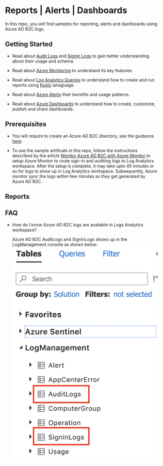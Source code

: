 # Reports | Alerts | Dashboards

In this repo, you will find samples for reporting, alerts and dashboards using Azure AD B2C logs. 

## Getting Started

- Read about [Audit Logs](https://docs.microsoft.com/en-us/azure/active-directory-b2c/view-audit-logs) and [SignIn Logs](https://docs.microsoft.com/en-us/azure/active-directory/reports-monitoring/reference-azure-monitor-sign-ins-log-schema) to gain better understanding about their usage and schema.

- Read about [Azure Monitoring](https://docs.microsoft.com/en-us/azure/azure-monitor/overview) to understand its key features.

- Read about [Log Analytics Queries](https://docs.microsoft.com/en-us/azure/azure-monitor/log-query/get-started-portal) to understand how to create and run reports using [Kusto](https://docs.microsoft.com/en-us/azure/data-explorer/kusto/concepts/) lanaguage.

- Read about [Azure Alerts](https://docs.microsoft.com/en-us/azure/azure-monitor/platform/alerts-overview) their benefits and usage patterns.

- Read about [Azure Dashboards](https://docs.microsoft.com/en-us/azure/azure-portal/azure-portal-dashboards) to understand how to create, customzie, publish and share dashboards.

## Prerequisites

- You will require to create an Azure AD B2C directory, see the guidance [here](https://docs.microsoft.com/en-us/azure/active-directory-b2c/tutorial-create-tenant).

- To use the sample artificats in this repo, follow the instructions described by the article [Monitor Azure AD B2C with Azure Monitor
](https://docs.microsoft.com/en-us/azure/active-directory-b2c/azure-monitor
) to setup Azure Monitor to route sign-in and auditing logs to Log Analytics workspace. After the setup is complete, it may take upto 45 minutes or so for logs to show up in Log Analytics workspace. Subsequently, Azure monitor sync the logs within few minutes as they get generated by Azure AD B2C.

## Reports



## FAQ

- How do I know Azure AD B2C logs are available in Logs Analytics workspace?

  Azure AD B2C AuditLogs and SigninLogs shows up in the LogManagement console as shown below.
  ![FAQ-1](images/faq-1.png)

  


